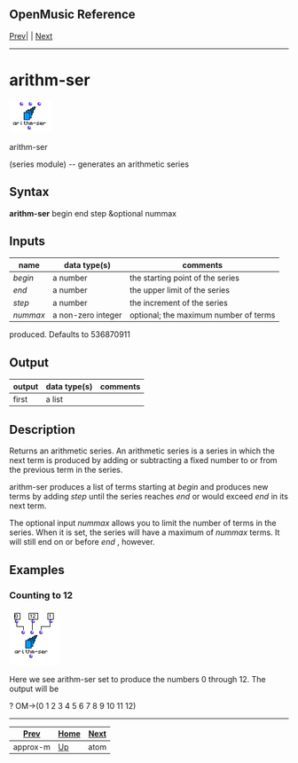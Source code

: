 OpenMusic Reference  
---  
[Prev](approx-m)| | [Next](atomlisp)  
  
* * *

# arithm-ser

![](figures/functions/series/arithm-ser.png)

  
  
arithm-ser  
  
(series module) \-- generates an arithmetic series  

## Syntax

   **arithm-ser**  begin end step &optional nummax  

## Inputs

name| data type(s)| comments  
---|---|---  
  _begin_ |  a number| the starting point of the series  
  _end_ |  a number| the upper limit of the series  
  _step_ |  a number| the increment of the series  
  _nummax_ |  a non-zero integer| optional; the maximum number of terms
produced. Defaults to 536870911  
  
## Output

output| data type(s)| comments  
---|---|---  
first| a list|  
  
## Description

Returns an arithmetic series. An arithmetic series is a series in which the
next term is produced by adding or subtracting a fixed number to or from the
previous term in the series.

 arithm-ser  produces a list of terms starting at  _begin_  and produces new
terms by adding  _step_  until the series reaches  _end_  or would exceed
 _end_  in its next term.

The optional input  _nummax_  allows you to limit the number of terms in the
series. When it is set, the series will have a maximum of  _nummax_  terms. It
will still end on or before  _end_  , however.

## Examples

### Counting to 12

![](figures/functions/series/arithm-serEX1.png)

Here we see  arithm-ser  set to produce the numbers 0 through 12. The output
will be

 ? OM->(0 1 2 3 4 5 6 7 8 9 10 11 12) 

* * *

[Prev](approx-m)| [Home](index)| [Next](atomlisp)  
---|---|---  
approx-m| [Up](funcref.main)| atom

